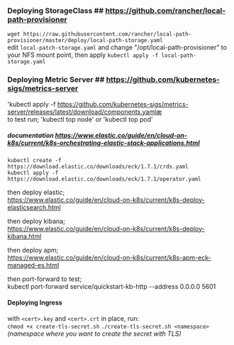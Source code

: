 ### Deploying StorageClass  ## https://github.com/rancher/local-path-provisioner
`wget https://raw.githubusercontent.com/rancher/local-path-provisioner/master/deploy/local-path-storage.yaml`  
edit `local-patch-storage.yaml` and change "/opt/local-path-provisioner" to your NFS mount point, then apply
`kubectl apply -f local-path-storage.yaml`  

### Deploying Metric Server ## https://github.com/kubernetes-sigs/metrics-server  
'kubectl apply -f https://github.com/kubernetes-sigs/metrics-server/releases/latest/download/components.yamlæ  
to test run; 'kubectl top node' or 'kubectl top pod'

##### documentation https://www.elastic.co/guide/en/cloud-on-k8s/current/k8s-orchestrating-elastic-stack-applications.html

`kubectl create -f https://download.elastic.co/downloads/eck/1.7.1/crds.yaml`  
`kubectl apply -f https://download.elastic.co/downloads/eck/1.7.1/operator.yaml`  

then deploy elastic;  
https://www.elastic.co/guide/en/cloud-on-k8s/current/k8s-deploy-elasticsearch.html

then deploy kibana;  
https://www.elastic.co/guide/en/cloud-on-k8s/current/k8s-deploy-kibana.html

then deploy apm;  
https://www.elastic.co/guide/en/cloud-on-k8s/current/k8s-apm-eck-managed-es.html


then port-forward to test;  
kubectl port-forward service/quickstart-kb-http --address 0.0.0.0 5601

#### Deploying Ingress  

with `<cert>.key` and `<cert>.crt` in place, run:  
`chmod +x create-tls-secret.sh`
`./create-tls-secret.sh <namespace>` *(namespace where you want to create the secret with TLS)*  

